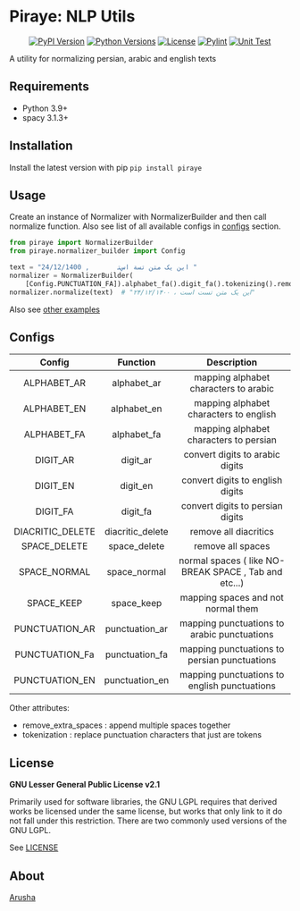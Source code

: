# Piraye: NLP Utils

<p align="center">
  <a href="https://pypi.org/project/piraye"><img alt="PyPI Version" src="https://img.shields.io/pypi/v/piraye.svg?maxAge=86400" /></a>
  <a href="https://pypi.org/project/piraye"><img alt="Python Versions" src="https://img.shields.io/pypi/pyversions/piraye.svg?maxAge=86400" /></a>
  <a href="https://pypi.org/project/piraye"><img alt="License" src="https://img.shields.io/pypi/l/piraye.svg?maxAge=86400" /></a>
  <a href="https://github.com/arushadev/piraye/actions/workflows/pylint.yml"><img alt="Pylint" src="https://github.com/arushadev/piraye/actions/workflows/pylint.yml/badge.svg" /></a>
  <a href="https://github.com/arushadev/piraye/actions/workflows/unit-test.yml/badge.svg)](https://github.com/arushadev/piraye/actions/workflows/unit-test.yml"><img alt="Unit Test" src="https://github.com/arushadev/piraye/actions/workflows/unit-test.yml/badge.svg" /></a>
</p>


A utility for normalizing persian, arabic and english texts

## Requirements

* Python 3.9+
* spacy 3.1.3+

## Installation

Install the latest version with pip
`pip install piraye`

## Usage

Create an instance of Normalizer with NormalizerBuilder and then call normalize function. Also see list of all available
configs in [configs](#Configs) section.

```python
from piraye import NormalizerBuilder
from piraye.normalizer_builder import Config

text = "این یک متن تسة اسﺘ       , 24/12/1400 "
normalizer = NormalizerBuilder(
    [Config.PUNCTUATION_FA]).alphabet_fa().digit_fa().tokenizing().remove_extra_spaces().build()
normalizer.normalize(text)  # "این یک متن تست است ، ۲۴/۱۲/۱۴۰۰"
```

Also see [other examples](https://github.com/arushadev/piraye/blob/readme/examples.md)

## Configs

|      Config      |     Function     |                      Description                      |
|:----------------:|:----------------:|:-----------------------------------------------------:|
|   ALPHABET_AR    |   alphabet_ar    |         mapping alphabet characters to arabic         |
|   ALPHABET_EN    |   alphabet_en    |        mapping alphabet characters to english         |
|   ALPHABET_FA    |   alphabet_fa    |        mapping alphabet characters to persian         |
|     DIGIT_AR     |     digit_ar     |            convert digits to arabic digits            |
|     DIGIT_EN     |     digit_en     |           convert digits to english digits            |
|     DIGIT_FA     |     digit_fa     |           convert digits to persian digits            |
| DIACRITIC_DELETE | diacritic_delete |                 remove all diacritics                 |
|   SPACE_DELETE   |   space_delete   |                   remove all spaces                   |
|   SPACE_NORMAL   |   space_normal   | normal spaces ( like NO-BREAK SPACE , Tab and etc...) |
|    SPACE_KEEP    |    space_keep    |          mapping spaces and not normal them           |
|  PUNCTUATION_AR  |  punctuation_ar  |      mapping punctuations to arabic punctuations      |
|  PUNCTUATION_Fa  |  punctuation_fa  |     mapping punctuations to persian punctuations      |
|  PUNCTUATION_EN  |  punctuation_en  |     mapping punctuations to english punctuations      |

Other attributes:

* remove_extra_spaces : append multiple spaces together
* tokenization : replace punctuation characters that just are tokens

## License

**GNU Lesser General Public License v2.1**

Primarily used for software libraries, the GNU LGPL requires that derived works be licensed under the same license, but
works that only link to it do not fall under this restriction. There are two commonly used versions of the GNU LGPL.

See [LICENSE](https://github.com/arushadev/piraye/blob/main/LICENSE)

## About ️

[Arusha](https://www.arusha.dev)


